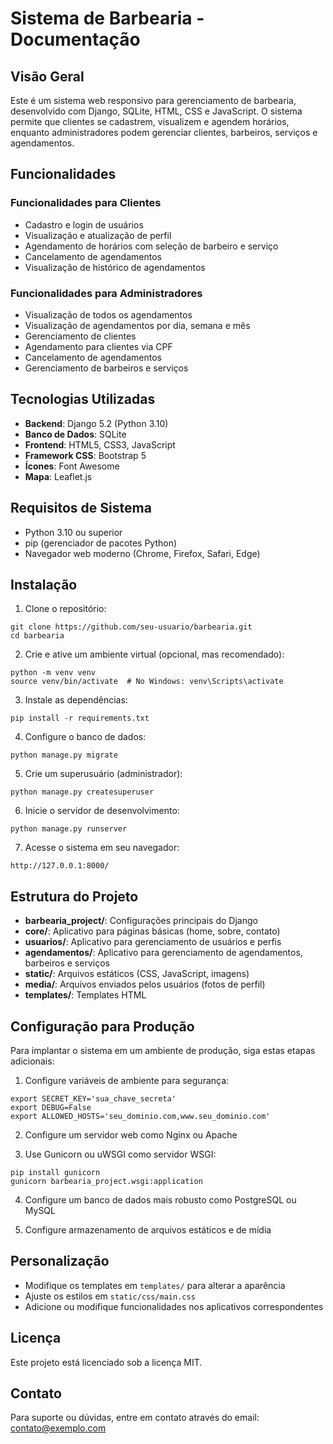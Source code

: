 # Sistema de Barbearia - Documentação

## Visão Geral

Este é um sistema web responsivo para gerenciamento de barbearia, desenvolvido com Django, SQLite, HTML, CSS e JavaScript. O sistema permite que clientes se cadastrem, visualizem e agendem horários, enquanto administradores podem gerenciar clientes, barbeiros, serviços e agendamentos.

## Funcionalidades

### Funcionalidades para Clientes
- Cadastro e login de usuários
- Visualização e atualização de perfil
- Agendamento de horários com seleção de barbeiro e serviço
- Cancelamento de agendamentos
- Visualização de histórico de agendamentos

### Funcionalidades para Administradores
- Visualização de todos os agendamentos
- Visualização de agendamentos por dia, semana e mês
- Gerenciamento de clientes
- Agendamento para clientes via CPF
- Cancelamento de agendamentos
- Gerenciamento de barbeiros e serviços

## Tecnologias Utilizadas

- **Backend**: Django 5.2 (Python 3.10)
- **Banco de Dados**: SQLite
- **Frontend**: HTML5, CSS3, JavaScript
- **Framework CSS**: Bootstrap 5
- **Ícones**: Font Awesome
- **Mapa**: Leaflet.js

## Requisitos de Sistema

- Python 3.10 ou superior
- pip (gerenciador de pacotes Python)
- Navegador web moderno (Chrome, Firefox, Safari, Edge)

## Instalação

1. Clone o repositório:
```
git clone https://github.com/seu-usuario/barbearia.git
cd barbearia
```

2. Crie e ative um ambiente virtual (opcional, mas recomendado):
```
python -m venv venv
source venv/bin/activate  # No Windows: venv\Scripts\activate
```

3. Instale as dependências:
```
pip install -r requirements.txt
```

4. Configure o banco de dados:
```
python manage.py migrate
```

5. Crie um superusuário (administrador):
```
python manage.py createsuperuser
```

6. Inicie o servidor de desenvolvimento:
```
python manage.py runserver
```

7. Acesse o sistema em seu navegador:
```
http://127.0.0.1:8000/
```

## Estrutura do Projeto

- **barbearia_project/**: Configurações principais do Django
- **core/**: Aplicativo para páginas básicas (home, sobre, contato)
- **usuarios/**: Aplicativo para gerenciamento de usuários e perfis
- **agendamentos/**: Aplicativo para gerenciamento de agendamentos, barbeiros e serviços
- **static/**: Arquivos estáticos (CSS, JavaScript, imagens)
- **media/**: Arquivos enviados pelos usuários (fotos de perfil)
- **templates/**: Templates HTML

## Configuração para Produção

Para implantar o sistema em um ambiente de produção, siga estas etapas adicionais:

1. Configure variáveis de ambiente para segurança:
```
export SECRET_KEY='sua_chave_secreta'
export DEBUG=False
export ALLOWED_HOSTS='seu_dominio.com,www.seu_dominio.com'
```

2. Configure um servidor web como Nginx ou Apache

3. Use Gunicorn ou uWSGI como servidor WSGI:
```
pip install gunicorn
gunicorn barbearia_project.wsgi:application
```

4. Configure um banco de dados mais robusto como PostgreSQL ou MySQL

5. Configure armazenamento de arquivos estáticos e de mídia

## Personalização

- Modifique os templates em `templates/` para alterar a aparência
- Ajuste os estilos em `static/css/main.css`
- Adicione ou modifique funcionalidades nos aplicativos correspondentes

## Licença

Este projeto está licenciado sob a licença MIT.

## Contato

Para suporte ou dúvidas, entre em contato através do email: contato@exemplo.com
